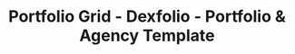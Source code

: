 ---
layout: "portfolio-grid"
title: "Portfolio Grid - Dexfolio - Portfolio & Agency Template"
permalink: /portfolio-grid/
group: "Portfolio"
subgroup: "Portfolio Grid"

############################ Sidebar ##################################
sidebar:
  title: "The standard chunk of Lorem Ipsum used"
  description: "There are many variations of passages of Lorem Ipsum available, but the majority have suffered alteration in some form, by injected humour, or randomised words which don't look even slightly believable."
  button:
    link: "/about"
    label: "Learn More"

############################ Breadcrumb ##################################
breadcrumb:
  title1: "Latest"
  title2: "Works"
  description: "The purpose of all life is development and enrichment. Every Human Being, in fact, every living inalienable."

############################ Call to action ##################################
call_to_action:
  title: "The purpose of all life is development enrichment. Every Human Being, in fact, every living thing, inalienable right which it is capable."

---